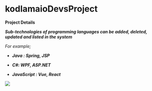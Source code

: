 # kodlamaioDevsProject

**Project Details**

***Sub-technologies of programming languages ​​can be added, deleted, updated and listed in the system***

*For example;*

- ***Java : Spring, JSP***

- ***C#: WPF, ASP.NET***

- ***JavaScript : Vue, React***

![](C:\Users\sinem\Pictures\Screenshots\kodlamaio.png)


